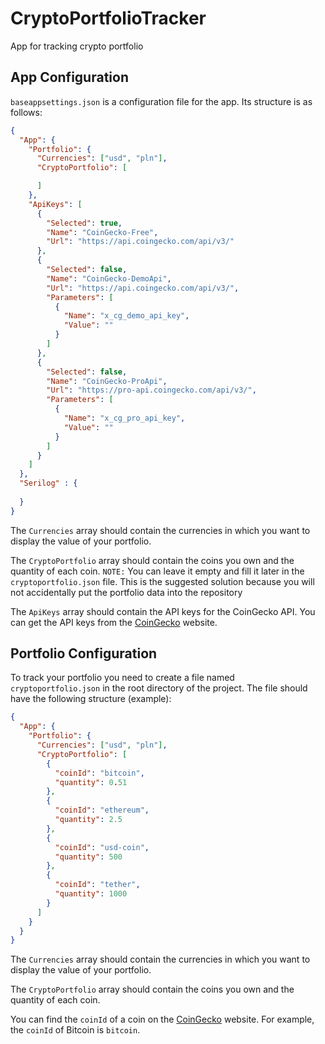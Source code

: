 # CryptoPortfolioTracker
App for tracking crypto portfolio

## App Configuration

`baseappsettings.json` is a configuration file for the app.
Its structure is as follows:
```json
{
  "App": {
    "Portfolio": {
      "Currencies": ["usd", "pln"],
      "CryptoPortfolio": [

      ]
    },
    "ApiKeys": [
      {
        "Selected": true,
        "Name": "CoinGecko-Free",
        "Url": "https://api.coingecko.com/api/v3/"
      },
      {
        "Selected": false,
        "Name": "CoinGecko-DemoApi",
        "Url": "https://api.coingecko.com/api/v3/",
        "Parameters": [
          {
            "Name": "x_cg_demo_api_key",
            "Value": ""
          }
        ]
      },
      {
        "Selected": false,
        "Name": "CoinGecko-ProApi",
        "Url": "https://pro-api.coingecko.com/api/v3/",
        "Parameters": [
          {
            "Name": "x_cg_pro_api_key",
            "Value": ""
          }
        ]
      }
    ]
  },
  "Serilog" : {
    
  }
}
```
The `Currencies` array should contain the currencies in which you want to display the value of your portfolio.

The `CryptoPortfolio` array should contain the coins you own and the quantity of each coin. `NOTE:` You can leave it empty and fill it later in the `cryptoportfolio.json` file.
This is the suggested solution because you will not accidentally put the portfolio data into the repository

The `ApiKeys` array should contain the API keys for the CoinGecko API. You can get the API keys from the [CoinGecko](https://www.coingecko.com/en) website.


## Portfolio Configuration
To track your portfolio you need to create a file named `cryptoportfolio.json` in the root directory of the project.
The file should have the following structure (example):
```json
{
  "App": {
    "Portfolio": {
      "Currencies": ["usd", "pln"],
      "CryptoPortfolio": [
        {
          "coinId": "bitcoin",
          "quantity": 0.51
        },
        {
          "coinId": "ethereum",
          "quantity": 2.5
        },
        {
          "coinId": "usd-coin",
          "quantity": 500
        },
        {
          "coinId": "tether",
          "quantity": 1000
        }
      ]
    }
  }
}
```
The `Currencies` array should contain the currencies in which you want to display the value of your portfolio.

The `CryptoPortfolio` array should contain the coins you own and the quantity of each coin.

You can find the `coinId` of a coin on the [CoinGecko](https://www.coingecko.com/en) website. For example, the `coinId` of Bitcoin is `bitcoin`.


